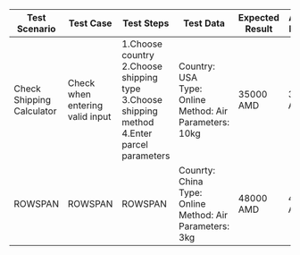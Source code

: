 
| Test Scenario | Test Case | Test Steps | Test Data | Expected Result | Actual Result | Status |
|--------------|-----------|-----------------------|---------------|---------------------|------------------|---------|
| Check Shipping Calculator | Check when entering valid input|  1.Choose country<br> 2.Choose shipping type<br> 3.Choose shipping method <br> 4.Enter parcel parameters| Country: USA <br> Type: Online <br> Method: Air <br> Parameters: 10kg | 35000 AMD | 35000 AMD | pass |
|ROWSPAN|ROWSPAN|ROWSPAN|Counrty: China <br> Type: Online <br> Method: Air <br> Parameters: 3kg <br> | 48000 AMD | 48000 AMD | pass | 
